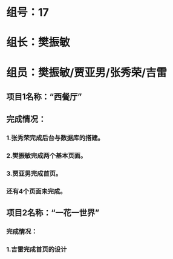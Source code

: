 # 组号：17

# 组长：樊振敏

# 组员：樊振敏/贾亚男/张秀荣/吉雷

## 项目1名称：“西餐厅”

## 完成情况：

### 	1.张秀荣完成后台与数据库的搭建。

### 	2.樊振敏完成两个基本页面。

### 	3.贾亚男完成首页。

### 	还有4个页面未完成。

## 项目2名称：“一花一世界”

### 完成情况：

### 	1.吉雷完成首页的设计